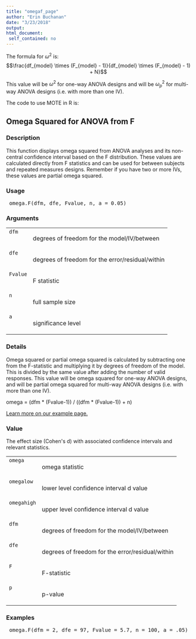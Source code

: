 ```yaml
---
title: "omegaf_page"
author: "Erin Buchanan"
date: "3/23/2018"
output: 
html_document:
 self_contained: no
---
```


The formula for $\omega^2$ is: $$\frac{df_{model} \times (F_{model} - 1)}{df_{model} \times (F_{model} - 1) + N}$$

This value will be $\omega^2$ for one-way ANOVA designs and will be $\omega_p^2$ for multi-way ANOVA designs (i.e. with more than one IV). 

The code to use MOTE in R is: 
 

 
<h2>Omega Squared for ANOVA from F</h2>  <h3>Description</h3>  <p>This function displays omega squared from ANOVA analyses and its non-central confidence interval based on the F distribution. These values are calculated directly from F statistics and can be used for between subjects and repeated measures designs. Remember if you have two or more IVs, these values are partial omega squared. </p>   <h3>Usage</h3>  <pre> omega.F(dfm, dfe, Fvalue, n, a = 0.05) </pre>   <h3>Arguments</h3>  <table summary="R argblock"> <tr valign="top"><td><code>dfm</code></td> <td> <p>degrees of freedom for the model/IV/between</p> </td></tr> <tr valign="top"><td><code>dfe</code></td> <td> <p>degrees of freedom for the error/residual/within</p> </td></tr> <tr valign="top"><td><code>Fvalue</code></td> <td> <p>F statistic</p> </td></tr> <tr valign="top"><td><code>n</code></td> <td> <p>full sample size</p> </td></tr> <tr valign="top"><td><code>a</code></td> <td> <p>significance level</p> </td></tr> </table>   <h3>Details</h3>  <p>Omega squared or partial omega squared is calculated by subtracting one from the F-statistic and multiplying it by degrees of freedom of the model. This is divided by the same value after adding the number of valid responses. This value will be omega squared for one-way ANOVA designs, and will be partial omega squared for multi-way ANOVA designs (i.e. with more than one IV). </p> <p>omega = (dfm * (Fvalue-1)) / ((dfm * (Fvalue-1)) + n) </p> <p><a href="https://www.aggieerin.com/shiny-server/tests/omegaf.html">Learn more on our example page.</a> </p>   <h3>Value</h3>  <p>The effect size (Cohen's d) with associated confidence intervals and relevant statistics. </p> <table summary="R valueblock"> <tr valign="top"><td><code>omega</code></td> <td> <p>omega statistic</p> </td></tr> <tr valign="top"><td><code>omegalow</code></td> <td> <p>lower level confidence interval d value</p> </td></tr> <tr valign="top"><td><code>omegahigh</code></td> <td> <p>upper level confidence interval d value</p> </td></tr> <tr valign="top"><td><code>dfm</code></td> <td> <p>degrees of freedom for the model/IV/between</p> </td></tr> <tr valign="top"><td><code>dfe</code></td> <td> <p>degrees of freedom for the error/residual/within</p> </td></tr> <tr valign="top"><td><code>F</code></td> <td> <p>F-statistic</p> </td></tr> <tr valign="top"><td><code>p</code></td> <td> <p>p-value</p> </td></tr> </table>   <h3>Examples</h3>  <pre> omega.F(dfm = 2, dfe = 97, Fvalue = 5.7, n = 100, a = .05) </pre>   </body></html> 
